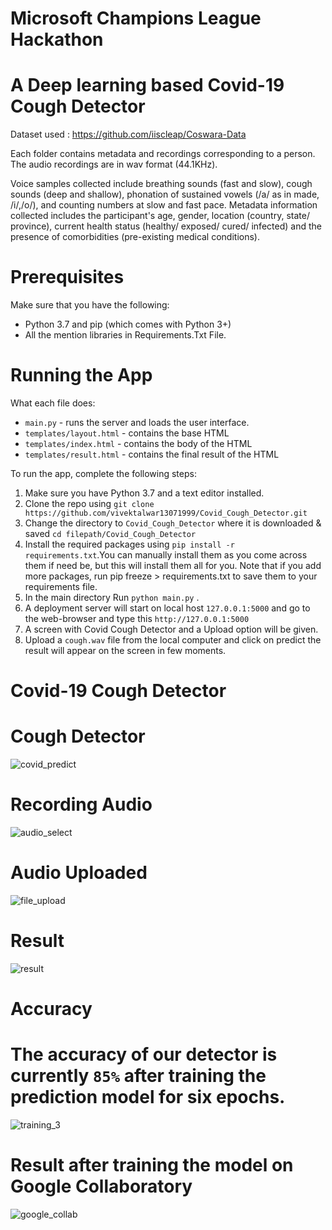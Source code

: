 # Microsoft Champions League Hackathon

# A Deep learning based Covid-19 Cough Detector

Dataset used : https://github.com/iiscleap/Coswara-Data 

Each folder contains metadata and recordings corresponding to a person. The audio recordings are in wav format (44.1KHz).

Voice samples collected include breathing sounds (fast and slow), cough sounds (deep and shallow), phonation of sustained vowels (/a/ as in made, /i/,/o/), and counting numbers at slow and fast pace. Metadata information collected includes the participant's age, gender, location (country, state/ province), current health status (healthy/ exposed/ cured/ infected) and the presence of comorbidities (pre-existing medical conditions).

# Prerequisites

Make sure that you have the following:

* Python 3.7 and pip (which comes with Python 3+)
* All the mention libraries in Requirements.Txt File.

# Running the App

What each file does:
* ```main.py``` - runs the server and loads the user interface.
* ```templates/layout.html``` - contains the base HTML
* ```templates/index.html``` - contains the body of the HTML
* ```templates/result.html``` - contains the final result of the HTML

To run the app, complete the following steps:

1. Make sure you have Python 3.7 and a text editor installed.
2. Clone the repo using ```git clone https://github.com/vivektalwar13071999/Covid_Cough_Detector.git```
3. Change the directory to ```Covid_Cough_Detector``` where it is downloaded & saved ```cd filepath/Covid_Cough_Detector```
4. Install the required packages using ```pip install -r requirements.txt```.You can manually install them as you come across them if need be, but this will install them all for you. Note that if you add more packages, run pip freeze > requirements.txt to save them to your requirements file.
5. In the main directory  Run ```python main.py``` . 
6. A deployment server will start on local host ```127.0.0.1:5000``` and go to the web-browser and type this ```http://127.0.0.1:5000```
7. A screen with Covid Cough Detector and a Upload option will be given.
8. Upload a ```cough.wav``` file from the local computer and click on predict the result will appear on the screen in few moments. 

# Covid-19 Cough Detector 
# Cough Detector
![covid_predict](https://user-images.githubusercontent.com/24211231/93706058-4e65e200-fb40-11ea-8d51-854a8167eeba.PNG)
# Recording Audio 
![audio_select](https://user-images.githubusercontent.com/24211231/93706065-54f45980-fb40-11ea-946d-a015b77f285c.PNG)
# Audio Uploaded
![file_upload](https://user-images.githubusercontent.com/24211231/93706067-59207700-fb40-11ea-9553-4eb62911844c.PNG)
# Result
![result](https://user-images.githubusercontent.com/24211231/93706071-5faeee80-fb40-11ea-9ae9-84246e0c5bf4.PNG)

# Accuracy 
# The accuracy of our detector is currently ```85%``` after training the prediction model for six epochs.

![training_3](https://user-images.githubusercontent.com/24211231/93706150-127f4c80-fb41-11ea-9fa3-6aab73515453.PNG)

# Result after training the model on Google Collaboratory

![google_collab](https://user-images.githubusercontent.com/24211231/93706555-11e8b500-fb45-11ea-904b-af16a61adef4.PNG)
